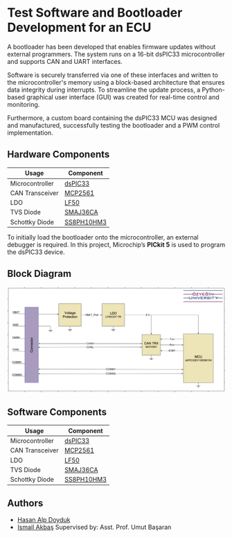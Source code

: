 
# Test Software and Bootloader Development for an ECU

A bootloader has been developed that enables firmware updates without external programmers. The system runs on a 16-bit dsPIC33 microcontroller and supports CAN and UART interfaces.

Software is securely transferred via one of these interfaces and written to the microcontroller's memory using a block-based architecture that ensures data integrity during interrupts. To streamline the update process, a Python-based graphical user interface (GUI) was created for real-time control and monitoring.

Furthermore, a custom board containing the dsPIC33 MCU was designed and manufactured, successfully testing the bootloader and a PWM control implementation.
## Hardware Components

| Usage         | Component                                                        |
| ----------------- | ------------------------------------------------------------------ |
| Microcontroller | [dsPIC33](https://ww1.microchip.com/downloads/aemDocuments/documents/OTH/ProductDocuments/DataSheets/dsPIC33EVXXXGM00X-10X-Family-Data-Sheet-DS70005144H.pdf) |
| CAN Transceiver | [MCP2561](https://ww1.microchip.com/downloads/en/DeviceDoc/20005167C.pdf) |
| LDO              | [LF50](https://www.st.com/resource/en/datasheet/lfxx.pdf) |
| TVS Diode| [SMAJ36CA](https://www.vishay.com/docs/88390/smaj50a.pdf) |
| Schottky Diode| [SS8PH10HM3](https://www.vishay.com/docs/88989/ss8ph10.pdf) |

To initially load the bootloader onto the microcontroller, an external debugger is required. In this project, Microchip’s **PICkit 5** is used to program the dsPIC33 device.

## Block Diagram

![Block Diagram](https://github.com/hasanalpdoyduk/Test-Software-and-Bootloader-Development-for-an-ECU/blob/main/Images/block_diagram_last.png)


## Software Components

| Usage         | Component                                                        |
| ----------------- | ------------------------------------------------------------------ |
| Microcontroller | [dsPIC33](https://ww1.microchip.com/downloads/aemDocuments/documents/OTH/ProductDocuments/DataSheets/dsPIC33EVXXXGM00X-10X-Family-Data-Sheet-DS70005144H.pdf) |
| CAN Transceiver | [MCP2561](https://ww1.microchip.com/downloads/en/DeviceDoc/20005167C.pdf) |
| LDO              | [LF50](https://www.st.com/resource/en/datasheet/lfxx.pdf) |
| TVS Diode| [SMAJ36CA](https://www.vishay.com/docs/88390/smaj50a.pdf) |
| Schottky Diode| [SS8PH10HM3](https://www.vishay.com/docs/88989/ss8ph10.pdf) |



## Authors

- [Hasan Alp Doyduk](https://www.github.com/hasanalpdoyduk)
- [Ismail Akbaş](https://www.github.com/ismailakbas)
Supervised by: Asst. Prof. Umut Başaran


